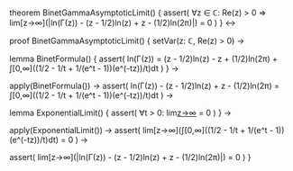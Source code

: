 theorem BinetGammaAsymptoticLimit() {
  assert(
    ∀z ∈ ℂ: Re(z) > 0 ⇒ 
    lim[z→∞](|ln(Γ(z)) - (z - 1/2)ln(z) + z - (1/2)ln(2π)|) = 0
  )
} ↔

proof BinetGammaAsymptoticLimit() {
  setVar(z: ℂ, Re(z) > 0) →
  
  lemma BinetFormula() {
    assert(
      ln(Γ(z)) = (z - 1/2)ln(z) - z + (1/2)ln(2π) + 
      ∫[0,∞]((1/2 - 1/t + 1/(e^t - 1))(e^(-tz))/t)dt
    )
  } →
  
  apply(BinetFormula()) →
  assert(
    ln(Γ(z)) - (z - 1/2)ln(z) + z - (1/2)ln(2π) = 
    ∫[0,∞]((1/2 - 1/t + 1/(e^t - 1))(e^(-tz))/t)dt
  ) →
  
  lemma ExponentialLimit() {
    assert(
      ∀t > 0: lim[z→∞](e^(-tz)) = 0
    )
  } →
  
  apply(ExponentialLimit()) →
  assert(
    lim[z→∞](∫[0,∞]((1/2 - 1/t + 1/(e^t - 1))(e^(-tz))/t)dt) = 0
  ) →
  
  assert(
    lim[z→∞](|ln(Γ(z)) - (z - 1/2)ln(z) + z - (1/2)ln(2π)|) = 0
  )
}
